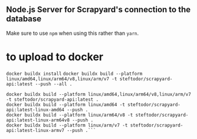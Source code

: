 ## Node.js Server for Scrapyard's connection to the database

Make sure to use ```npm``` when using this rather than ```yarn```. 


# to upload to docker
`docker buildx install`
`docker buildx build --platform linux/amd64,linux/arm64/v8,linux/arm/v7 -t steftodor/scrapyard-api:latest --push --all .`

```
docker buildx build --platform linux/amd64,linux/arm64/v8,linux/arm/v7 -t steftodor/scrapyard-api:latest .       
docker buildx build --platform linux/amd64 -t steftodor/scrapyard-api:latest-linux-amd64 --push .
docker buildx build --platform linux/arm64/v8 -t steftodor/scrapyard-api:latest-linux-arm64v8 --push .
docker buildx build --platform linux/arm/v7 -t steftodor/scrapyard-api:latest-linux-armv7 --push .```